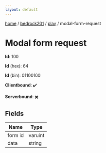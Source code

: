 ```yaml
---
layout: default
---
```


[home](/)  /  [bedrock201](/protocol/bedrock201)  /  [play](/protocol/bedrock201/play)  /  modal-form-request

# Modal form request

**Id**: 100

**Id** (hex): 64

**Id** (bin): 01100100

**Clientbound**: ✔️

**Serverbound**: ✖️

## Fields

Name | Type
---|---
form id | varuint
data | string


